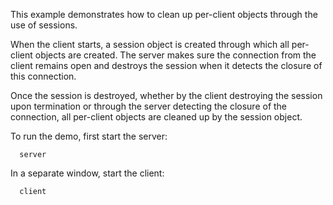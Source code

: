 This example demonstrates how to clean up per-client objects through
the use of sessions.

When the client starts, a session object is created through which all
per-client objects are created. The server makes sure the connection 
from the client remains open and destroys the session when it detects
the closure of this connection.

Once the session is destroyed, whether by the client destroying the 
session upon termination or through the server detecting the closure
of the connection, all per-client objects are cleaned up by the 
session object.

To run the demo, first start the server:

      server

In a separate window, start the client:

      client
